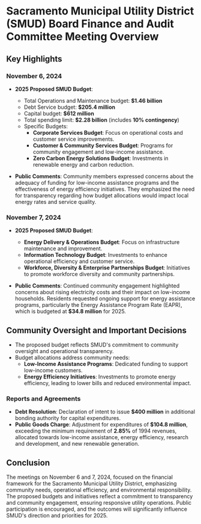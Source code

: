 # Sacramento Municipal Utility District (SMUD) Board Finance and Audit Committee Meeting Overview

## Key Highlights

### November 6, 2024
- **2025 Proposed SMUD Budget**:
  - Total Operations and Maintenance budget: **$1.46 billion**
  - Debt Service budget: **$205.4 million**
  - Capital budget: **$612 million**
  - Total spending limit: **$2.28 billion** (includes **10% contingency**)
  - Specific Budgets:
    - **Corporate Services Budget**: Focus on operational costs and customer service improvements.
    - **Customer & Community Services Budget**: Programs for community engagement and low-income assistance.
    - **Zero Carbon Energy Solutions Budget**: Investments in renewable energy and carbon reduction.

- **Public Comments**: Community members expressed concerns about the adequacy of funding for low-income assistance programs and the effectiveness of energy efficiency initiatives. They emphasized the need for transparency regarding how budget allocations would impact local energy rates and service quality.

### November 7, 2024
- **2025 Proposed SMUD Budget**:
  - **Energy Delivery & Operations Budget**: Focus on infrastructure maintenance and improvement.
  - **Information Technology Budget**: Investments to enhance operational efficiency and customer service.
  - **Workforce, Diversity & Enterprise Partnerships Budget**: Initiatives to promote workforce diversity and community partnerships.

- **Public Comments**: Continued community engagement highlighted concerns about rising electricity costs and their impact on low-income households. Residents requested ongoing support for energy assistance programs, particularly the Energy Assistance Program Rate (EAPR), which is budgeted at **$34.8 million** for 2025.

## Community Oversight and Important Decisions
- The proposed budget reflects SMUD's commitment to community oversight and operational transparency.
- Budget allocations address community needs:
  - **Low-Income Assistance Programs**: Dedicated funding to support low-income customers.
  - **Energy Efficiency Initiatives**: Investments to promote energy efficiency, leading to lower bills and reduced environmental impact.

### Reports and Agreements
- **Debt Resolution**: Declaration of intent to issue **$400 million** in additional bonding authority for capital expenditures.
- **Public Goods Charge**: Adjustment for expenditures of **$104.8 million**, exceeding the minimum requirement of **2.85%** of 1994 revenues, allocated towards low-income assistance, energy efficiency, research and development, and new renewable generation.

## Conclusion
The meetings on November 6 and 7, 2024, focused on the financial framework for the Sacramento Municipal Utility District, emphasizing community needs, operational efficiency, and environmental responsibility. The proposed budgets and initiatives reflect a commitment to transparency and community engagement, ensuring responsive utility operations. Public participation is encouraged, and the outcomes will significantly influence SMUD's direction and priorities for 2025.
